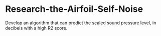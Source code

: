 # Research-the-Airfoil-Self-Noise
Develop an algorithm that can predict the scaled sound pressure level, in decibels with a high R2 score.

